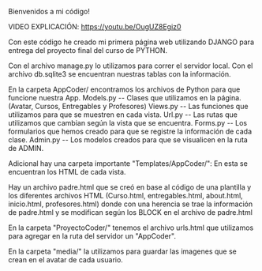 Bienvenidos a mi código!

VIDEO EXPLICACIÓN: https://youtu.be/OugUZ8Egiz0

Con este código he creado mi primera página web utilizando DJANGO para entrega del proyecto final del curso de PYTHON.

Con el archivo manage.py lo utilizamos para correr el servidor local. Con el archivo db.sqlite3 se encuentran nuestras tablas con la información.

En la carpeta AppCoder/ encontramos los archivos de Python para que funcione nuestra App. 
Models.py -- Clases que utilizamos en la página. (Avatar, Cursos, Entregables y Profesores) 
Views.py -- Las funciones que utilizamos para que se muestren en cada vista. 
Url.py -- Las rutas que utilizamos que cambian según la vista que se encuentra. 
Forms.py -- Los formularios que hemos creado para que se registre la información de cada clase. 
Admin.py -- Los modelos creados para que se visualicen en la ruta de ADMIN.

Adicional hay una carpeta importante "Templates/AppCoder/": En esta se encuentran los HTML de cada vista.

Hay un archivo padre.html que se creó en base al código de una plantilla y los diferentes archivos HTML (Curso.html, entregables.html, about.html, inicio.html, profesores.html) donde con una herencia se trae la información de padre.html y se modifican según los BLOCK en el archivo de padre.html

En la carpeta "ProyectoCoder/" tenemos el archivo urls.html que utilizamos para agregar en la ruta del servidor un "AppCoder".

En la carpeta "media/" la utilizamos para guardar las imagenes que se crean en el avatar de cada usuario.

